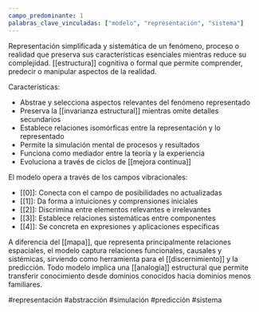 ```yaml
---
campo_predominante: 1
palabras_clave_vinculadas: ["modelo", "representación", "sistema"]
---
```

Representación simplificada y sistemática de un fenómeno, proceso o realidad que preserva sus características esenciales mientras reduce su complejidad. [[estructura]] cognitiva o formal que permite comprender, predecir o manipular aspectos de la realidad.

Características:
- Abstrae y selecciona aspectos relevantes del fenómeno representado
- Preserva la [[invarianza estructural]] mientras omite detalles secundarios
- Establece relaciones isomórficas entre la representación y lo representado
- Permite la simulación mental de procesos y resultados
- Funciona como mediador entre la teoría y la experiencia
- Evoluciona a través de ciclos de [[mejora continua]]

El modelo opera a través de los campos vibracionales:
- [[0]]: Conecta con el campo de posibilidades no actualizadas
- [[1]]: Da forma a intuiciones y comprensiones iniciales
- [[2]]: Discrimina entre elementos relevantes e irrelevantes
- [[3]]: Establece relaciones sistemáticas entre componentes
- [[4]]: Se concreta en expresiones y aplicaciones específicas

A diferencia del [[mapa]], que representa principalmente relaciones espaciales, el modelo captura relaciones funcionales, causales y sistémicas, sirviendo como herramienta para el [[discernimiento]] y la predicción. Todo modelo implica una [[analogía]] estructural que permite transferir conocimiento desde dominios conocidos hacia dominios menos familiares.

#representación #abstracción #simulación #predicción #sistema
